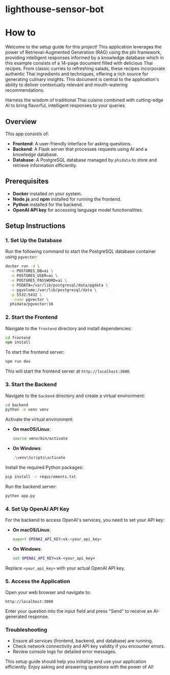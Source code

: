 # lighthouse-sensor-bot

# How to

Welcome to the setup guide for this project! This application leverages the power of Retrieval-Augmented Generation (RAG) using the phi framework, providing intelligent responses informed by a knowledge database which in this example consists of a 14-page document filled with delicious Thai recipes. From classic curries to refreshing salads, these recipes incorporate authentic Thai ingredients and techniques, offering a rich source for generating culinary insights. This document is central to the application's ability to deliver contextually relevant and mouth-watering recommendations.

Harness the wisdom of traditional Thai cuisine combined with cutting-edge AI to bring flavorful, intelligent responses to your queries.

## Overview

This app consists of:

- **Frontend**: A user-friendly interface for asking questions.
- **Backend**: A Flask server that processes requests using AI and a knowledge database.
- **Database**: A PostgreSQL database managed by `phidata` to store and retrieve information efficiently.

## Prerequisites

- **Docker** installed on your system.
- **Node.js** and **npm** installed for running the frontend.
- **Python** installed for the backend.
- **OpenAI API key** for accessing language model functionalities.

## Setup Instructions

### 1. Set Up the Database

Run the following command to start the PostgreSQL database container using `pgvector`:

```bash
docker run -d \
  -e POSTGRES_DB=ai \
  -e POSTGRES_USER=ai \
  -e POSTGRES_PASSWORD=ai \
  -e PGDATA=/var/lib/postgresql/data/pgdata \
  -v pgvolume:/var/lib/postgresql/data \
  -p 5532:5432 \
  --name pgvector \
  phidata/pgvector:16
```

### 2. Start the Frontend

Navigate to the `frontend` directory and install dependencies:

```bash
cd frontend
npm install
```

To start the frontend server:

```bash
npm run dev
```

This will start the frontend server at `http://localhost:3000`.

### 3. Start the Backend

Navigate to the `backend` directory and create a virtual environment:

```bash
cd backend
python -m venv venv
```

Activate the virtual environment:

- **On macOS/Linux**:
  ```bash
  source venv/bin/activate
  ```
- **On Windows**:
  ```bash
  .\venv\Scripts\activate
  ```

Install the required Python packages:

```bash
pip install -r requirements.txt
```

Run the backend server:

```bash
python app.py
```

### 4. Set Up OpenAI API Key

For the backend to access OpenAI's services, you need to set your API key:

- **On macOS/Linux**:
  ```bash
  export OPENAI_API_KEY=sk-<your_api_key>
  ```
- **On Windows**:
  ```cmd
  set OPENAI_API_KEY=sk-<your_api_key>
  ```

Replace `<your_api_key>` with your actual OpenAI API key.

### 5. Access the Application

Open your web browser and navigate to:

```
http://localhost:3000
```

Enter your question into the input field and press "Send" to receive an AI-generated response.

### Troubleshooting

- Ensure all services (frontend, backend, and database) are running.
- Check network connectivity and API key validity if you encounter errors.
- Review console logs for detailed error messages.

This setup guide should help you initialize and use your application efficiently. Enjoy asking and answering questions with the power of AI!

